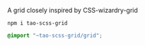A grid closely inspired by CSS-wizardry-grid

```
npm i tao-scss-grid
```

```scss
@import "~tao-scss-grid/grid";
```